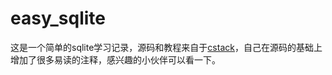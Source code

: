 # easy_sqlite

这是一个简单的sqlite学习记录，源码和教程来自于[cstack](https://github.com/cstack)，自己在源码的基础上增加了很多易读的注释，感兴趣的小伙伴可以看一下。
